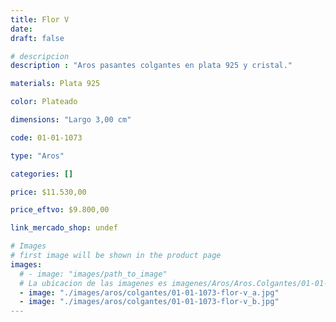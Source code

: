 ```yaml
---
title: Flor V
date: 
draft: false

# descripcion
description : "Aros pasantes colgantes en plata 925 y cristal."

materials: Plata 925

color: Plateado

dimensions: "Largo 3,00 cm"

code: 01-01-1073

type: "Aros"

categories: []

price: $11.530,00

price_eftvo: $9.800,00

link_mercado_shop: undef

# Images
# first image will be shown in the product page
images:
  # - image: "images/path_to_image"
  # La ubicacion de las imagenes es imagenes/Aros/Aros.Colgantes/01-01-1073-flor-v
  - image: "./images/aros/colgantes/01-01-1073-flor-v_a.jpg"
  - image: "./images/aros/colgantes/01-01-1073-flor-v_b.jpg"
---
```

